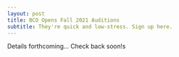 ```yaml
---
layout: post
title: BCO Opens Fall 2021 Auditions
subtitle: They're quick and low-stress. Sign up here.
---
```

Details forthcoming... Check back soon!s